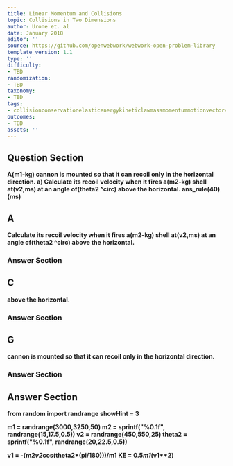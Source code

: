 ```yaml
---
title: Linear Momentum and Collisions
topic: Collisions in Two Dimensions
author: Urone et. al
date: January 2018
editor: ''
source: https://github.com/openwebwork/webwork-open-problem-library
template_version: 1.1
type: ''
difficulty:
- TBD
randomization:
- TBD
taxonomy:
- TBD
tags:
- collisionconservationelasticenergykineticlawmassmomentummotionvectorvelocity
outcomes:
- TBD
assets: ''
---
```


## Question Section 

<b>
A(m1-kg) cannon is mounted so that it can recoil only in the horizontal direction. 
a) Calculate its recoil velocity when it fires a(m2-kg) shell at(v2,ms) at an angle of(theta2 ^circ) above the horizontal. 
ans_rule(40)(ms)

## A
Calculate its recoil velocity when it fires a(m2-kg) shell at(v2,ms) at an angle of(theta2 ^circ) above the horizontal. 
### Answer Section
## C
above the horizontal. 
### Answer Section
## G
cannon is mounted so that it can recoil only in the horizontal direction. 
### Answer Section


## Answer Section

from random import randrange
showHint = 3

m1 = randrange(3000,3250,50)
m2 = sprintf("%0.1f", randrange(15,17.5,0.5))
v2 = randrange(450,550,25)
theta2 = sprintf("%0.1f", randrange(20,22.5,0.5))

v1 = -(m2*v2*cos(theta2*(pi/180)))/m1
KE = 0.5*m1*(v1**2)